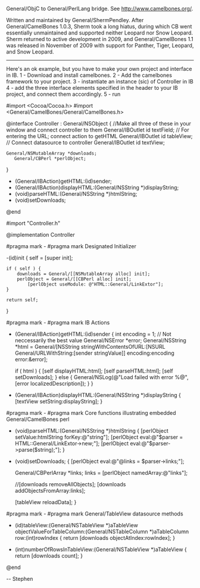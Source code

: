 

General/ObjC to General/PerlLang bridge. See http://www.camelbones.org/.

Written and maintained by General/ShermPendley.  After General/CamelBones 1.0.3, Sherm took a long hiatus, during which CB went essentially unmaintained and supported neither Leopard nor Snow Leopard. Sherm returned to active development in 2009, and General/CamelBones 1.1 was released in November of 2009 with support for Panther, Tiger, Leopard, and Snow Leopard.

----

Here's an ok example, but you have to make your own project and interface in IB.
1 - Download and install camelbones.
2 - Add the camelbones framework to your project.
3 - instantiate an instance (sic) of Controller in IB
4 - add the three interface elements specified in the header to your IB project, and connect them accordingly.
5 - run

    

#import <Cocoa/Cocoa.h>
#import <General/CamelBones/General/CamelBones.h>

@interface Controller : General/NSObject
{
	//Make all three of these in your window and connect controller to them
	General/IBOutlet id textField; // For entering the URL; connect action to getHTML
	General/IBOutlet id tableView; // Connect datasource to controller
       General/IBOutlet id textView;
    
	General/NSMutableArray *downloads;
       General/CBPerl *perlObject;
}

- (General/IBAction)getHTML:(id)sender;
- (General/IBAction)displayHTML:(General/NSString *)displayString;
- (void)parseHTML:(General/NSString *)htmlString;
- (void)setDownloads;

@end



    

#import "Controller.h"

@implementation Controller

#pragma mark -
#pragma mark Designated Initializer

-(id)init
{
	self = [super init];
	
	if ( self ) {		
		downloads = General/[[NSMutableArray alloc] init];
		perlObject = General/[[CBPerl alloc] init];
			[perlObject useModule: @"HTML::General/LinkExtor"];
	}
	
	return self;
}

#pragma mark -
#pragma mark IB Actions

- (General/IBAction)getHTML:(id)sender
{
	int encoding = 1; // Not neccessarily the best value
	General/NSError *error;
	General/NSString *html = General/[NSString stringWithContentsOfURL:[NSURL General/URLWithString:[sender stringValue]] encoding:encoding error:&error];

	if ( html ) {
		[self displayHTML:html];
		[self parseHTML:html];
		[self setDownloads];
	} else {
		General/NSLog(@"Load failed with error %@", [error localizedDescription]);
	}
}

- (General/IBAction)displayHTML:(General/NSString *)displayString
{
    [textView setString:displayString];
}

#pragma mark -
#pragma mark Core functions illustrating embedded General/CamelBones perl

- (void)parseHTML:(General/NSString *)htmlString
{
	[perlObject setValue:htmlString forKey:@"string"];
	[perlObject eval:@"$parser = HTML::General/LinkExtor->new;"];
	[perlObject eval:@"$parser->parse($string);"];
}

- (void)setDownloads;
{
	[perlObject eval:@"@links = $parser->links;"];
	
	General/CBPerlArray *links;
		links = [perlObject namedArray:@"links"];
	
	//[downloads removeAllObjects];
	[downloads addObjectsFromArray:links];
	
    [tableView reloadData];
}

#pragma mark -
#pragma mark General/TableView datasource methods

- (id)tableView:(General/NSTableView *)aTableView objectValueForTableColumn:(General/NSTableColumn *)aTableColumn row:(int)rowIndex
{
    return [downloads objectAtIndex:rowIndex];
}

- (int)numberOfRowsInTableView:(General/NSTableView *)aTableView
{
    return [downloads count];
}

@end



-- Stephen